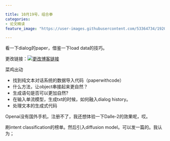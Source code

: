```yaml
---

title: 10月19号，组合拳
categories:
- 论文精读
feature_image: "https://user-images.githubusercontent.com/53364734/192078882-190b1b14-a1ee-4590-ac1f-56ac81ffeb56.png"

---
```

看一下dialog的paper，借鉴一下load data的技巧。
<!-- more -->


更改链接：[![更改博客链接](https://user-images.githubusercontent.com/53364734/192180297-c1654533-eb5f-4bf9-aa9f-ab830208a5e3.png)](https://github.com/lizeyujack/lizeyujack.github.io/edit/main/_posts/2022-10-19-25.md)

菜鸡出动
- 找到纯文本对话系统的数据导入代码（paperwithcode）
- 什么方法，让object串接起来更自然？
- 生成语句是否可以更加自然?
- 在输入单流模型，生成txt的时候，如何融入dialog history。
- 处理文本的生成式代码

Openai没有国外手机，注册不了，我还想体验一下Dalle-2的效果呢，哎。

刷intent classification的榜单。然后引入diffusion model。可以发一篇的。我认为；

